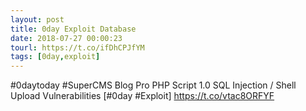 ```yaml
---
layout: post
title: 0day Exploit Database
date: 2018-07-27 00:00:23
tourl: https://t.co/ifDhCPJfYM
tags: [0day,exploit]
---
```

#0daytoday #SuperCMS Blog Pro PHP Script 1.0 SQL Injection / Shell Upload Vulnerabilities [#0day #Exploit] https://t.co/vtac8ORFYF